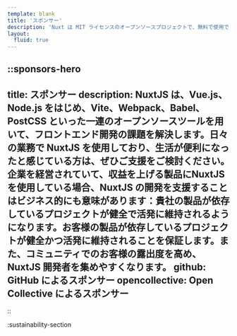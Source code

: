 ```yaml
---
template: blank
title: 'スポンサー'
description: 'Nuxt は MIT ライセンスのオープンソースプロジェクトで、無料で使用できます。しかし、適切な資金的裏付けがなければ、メンテナンスの努力は持続しません。'
layout:
  fluid: true
---
```


::sponsors-hero
---
title: スポンサー
description: NuxtJS は、Vue.js、Node.js をはじめ、Vite、Webpack、Babel、PostCSS といった一連のオープンソースツールを用いて、フロントエンド開発の課題を解決します。日々の業務で NuxtJS を使用しており、生活が便利になったと感じている方は、ぜひご支援をご検討ください。企業を経営されていて、収益を上げる製品にNuxtJSを使用している場合、NuxtJS の開発を支援することはビジネス的にも意味があります：貴社の製品が依存しているプロジェクトが健全で活発に維持されるようになります。お客様の製品が依存しているプロジェクトが健全かつ活発に維持されることを保証します。また、コミュニティでのお客様の露出度を高め、NuxtJS 開発者を集めやすくなります。
github: GitHub によるスポンサー
opencollective: Open Collective によるスポンサー
---
::

:sustainability-section
